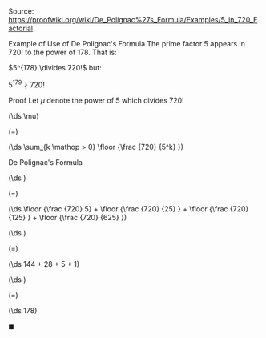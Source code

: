 # 

Source: https://proofwiki.org/wiki/De_Polignac%27s_Formula/Examples/5_in_720_Factorial

Example of Use of De Polignac's Formula
The prime factor $5$ appears in $720!$ to the power of $178$.
That is:

$5^{178} \divides 720!$
but:

$5^{179} \nmid 720!$


Proof
Let $\mu$ denote the power of $5$ which divides $720!$














\(\ds \mu\)

\(=\)







\(\ds \sum_{k \mathop > 0} \floor {\frac {720} {5^k} }\)





De Polignac's Formula














\(\ds \)

\(=\)







\(\ds \floor {\frac {720} 5} + \floor {\frac {720} {25} } + \floor {\frac {720} {125} } + \floor {\frac {720} {625} }\)




















\(\ds \)

\(=\)







\(\ds 144 + 28 + 5 + 1\)




















\(\ds \)

\(=\)







\(\ds 178\)









$\blacksquare$





